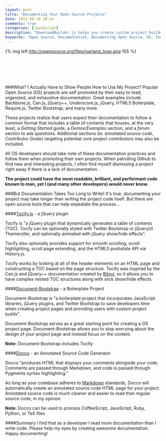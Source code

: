 ```yaml
---
layout: post
title: "Documenting Your Open Source Projects"
date: 2012-09-18 10:14
comments: true
categories: [JavaScript]
description: "DownloadBuilder.js helps you create custom project builds for your open source projects"
keywords: "Open Source, Documentation, Documenting Open Source, OS, Tocify, Document-Bootstrap" 
---
```


{% img left http://opensource.org/files/garland_logo.png 105 %}
<br /><br /><br /><br /><br /><br />

###What?  I Actually Have to Show People How to Use My Project?
Popular Open Source (OS) projects are self promoted by their easy to read, organized, and exhaustive documentation.  Great examples include Backbone.js, Can.js, jQuery++, Underscore.js, jQuery, HTML5 Boilerplate, Require.js, Twitter Bootstrap, and many more.

These projects realize that users expect their documentation to follow a common format that includes a table of contents that houses, at the very least, a _Getting Started_ guide, a _Demos/Examples_ section, and a _forum_ section to ask questions.  Additional sections (ie. _annotated source code_, _Contributor Guide_) targeting potential core project contributors may also be included.

All OS developers should take note of these documentation practices and follow them when promoting their own projects.  When patrolling Github to find new and interesting projects, I often find myself dismissing a project right away if there is a lack of documentation.

**The project could have the most readable, brilliant, and performant code known to man, yet I (and many other developers) would never know.**

###But Documentation Takes Too Long to Write!
It's true, documenting your project may take longer than writing the project code itself.  But there are open source tools that can help expediate the process...

<!-- more -->

####[Tocify.js](http://gregfranko.com/jquery.tocify.js/) - a jQuery plugin

Tocify is "a jQuery plugin that dynamically generates a table of contents (TOC). Tocify can be optionally styled with Twitter Bootstrap or jQueryUI Themeroller, and optionally animated with jQuery show/hide effects".

Tocify also optionally provides support for smooth scrolling, scroll highlighting, scroll page extending, and the HTML5 pushstate API via History.js.

Tocify works by looking at all of the header elements on an HTML page and constructing a TOC based on the page structure.  Tocify was inspired by the Can.js and jQuery++ documentation created by [Bitovi](http://bitovi.com/), so it allows you to have complex nested TOC structures along with slick show/hide effects.

####[Document-Bootstrap](http://gregfranko.com/Document-Bootstrap/) - a Boilerplate Project

Document-Bootstrap is "a boilerplate project that incorporates JavaScript libraries, jQuery plugins, and Twitter Bootstrap to save developers time when creating project pages and providing users with custom project builds".

Document-Bootstrap serves as a great starting point for creating a OS project page.  Document-Bootstrap allows you to stop worrying about the design of your project page and instead focus on the content.

**Note:** Document-Bootstrap includes Tocify

####[Docco](http://jashkenas.github.com/docco/) - an Annotated Source Code Generator

Docco "produces HTML that displays your comments alongside your code. Comments are passed through Markdown, and code is passed through Pygments syntax highlighting."

As long as your codebase adheres to [Markdown](http://daringfireball.net/projects/markdown/) standards, Docco will automatically create an annotated source code HTML page for your project.  Annotated source code is much cleaner and easier to read than regular source code, in my opinion.

**Note:** Docco can be used to process CoffeeScript, JavaScript, Ruby, Python, or TeX files

####Summary
I find that as a developer I read more documentation than I write code.  Please help my eyes by creating awesome documentation.  Happy documenting!




